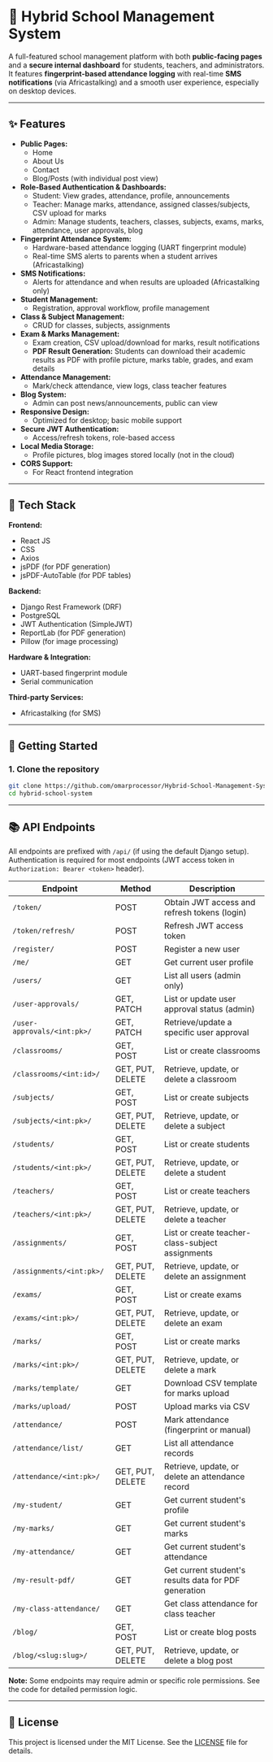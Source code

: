 # 🏫 Hybrid School Management System

A full-featured school management platform with both **public-facing pages** and a **secure internal dashboard** for students, teachers, and administrators. It features **fingerprint-based attendance logging** with real-time **SMS notifications** (via Africastalking) and a smooth user experience, especially on desktop devices.

---

## ✨ Features

- **Public Pages:**
  - Home
  - About Us
  - Contact
  - Blog/Posts (with individual post view)
- **Role-Based Authentication & Dashboards:**
  - Student: View grades, attendance, profile, announcements
  - Teacher: Manage marks, attendance, assigned classes/subjects, CSV upload for marks
  - Admin: Manage students, teachers, classes, subjects, exams, marks, attendance, user approvals, blog
- **Fingerprint Attendance System:**
  - Hardware-based attendance logging (UART fingerprint module)
  - Real-time SMS alerts to parents when a student arrives (Africastalking)
- **SMS Notifications:**
  - Alerts for attendance and when results are uploaded (Africastalking only)
- **Student Management:**
  - Registration, approval workflow, profile management
- **Class & Subject Management:**
  - CRUD for classes, subjects, assignments
- **Exam & Marks Management:**
  - Exam creation, CSV upload/download for marks, result notifications
  - **PDF Result Generation:** Students can download their academic results as PDF with profile picture, marks table, grades, and exam details
- **Attendance Management:**
  - Mark/check attendance, view logs, class teacher features
- **Blog System:**
  - Admin can post news/announcements, public can view
- **Responsive Design:**
  - Optimized for desktop; basic mobile support
- **Secure JWT Authentication:**
  - Access/refresh tokens, role-based access
- **Local Media Storage:**
  - Profile pictures, blog images stored locally (not in the cloud)
- **CORS Support:**
  - For React frontend integration

---

## 🧰 Tech Stack

**Frontend:**
- React JS
- CSS
- Axios
- jsPDF (for PDF generation)
- jsPDF-AutoTable (for PDF tables)

**Backend:**
- Django Rest Framework (DRF)
- PostgreSQL
- JWT Authentication (SimpleJWT)
- ReportLab (for PDF generation)
- Pillow (for image processing)

**Hardware & Integration:**
- UART-based fingerprint module
- Serial communication

**Third-party Services:**
- Africastalking (for SMS)

---

## 🚀 Getting Started

### 1. Clone the repository

```bash
git clone https://github.com/omarprocessor/Hybrid-School-Management-System.git
cd hybrid-school-system
```

---

## 📚 API Endpoints

All endpoints are prefixed with `/api/` (if using the default Django setup). Authentication is required for most endpoints (JWT access token in `Authorization: Bearer <token>` header).

| Endpoint | Method | Description |
|----------|--------|-------------|
| `/token/` | POST | Obtain JWT access and refresh tokens (login) |
| `/token/refresh/` | POST | Refresh JWT access token |
| `/register/` | POST | Register a new user |
| `/me/` | GET | Get current user profile |
| `/users/` | GET | List all users (admin only) |
| `/user-approvals/` | GET, PATCH | List or update user approval status (admin) |
| `/user-approvals/<int:pk>/` | GET, PATCH | Retrieve/update a specific user approval |
| `/classrooms/` | GET, POST | List or create classrooms |
| `/classrooms/<int:id>/` | GET, PUT, DELETE | Retrieve, update, or delete a classroom |
| `/subjects/` | GET, POST | List or create subjects |
| `/subjects/<int:pk>/` | GET, PUT, DELETE | Retrieve, update, or delete a subject |
| `/students/` | GET, POST | List or create students |
| `/students/<int:pk>/` | GET, PUT, DELETE | Retrieve, update, or delete a student |
| `/teachers/` | GET, POST | List or create teachers |
| `/teachers/<int:pk>/` | GET, PUT, DELETE | Retrieve, update, or delete a teacher |
| `/assignments/` | GET, POST | List or create teacher-class-subject assignments |
| `/assignments/<int:pk>/` | GET, PUT, DELETE | Retrieve, update, or delete an assignment |
| `/exams/` | GET, POST | List or create exams |
| `/exams/<int:pk>/` | GET, PUT, DELETE | Retrieve, update, or delete an exam |
| `/marks/` | GET, POST | List or create marks |
| `/marks/<int:pk>/` | GET, PUT, DELETE | Retrieve, update, or delete a mark |
| `/marks/template/` | GET | Download CSV template for marks upload |
| `/marks/upload/` | POST | Upload marks via CSV |
| `/attendance/` | POST | Mark attendance (fingerprint or manual) |
| `/attendance/list/` | GET | List all attendance records |
| `/attendance/<int:pk>/` | GET, PUT, DELETE | Retrieve, update, or delete an attendance record |
| `/my-student/` | GET | Get current student's profile |
| `/my-marks/` | GET | Get current student's marks |
| `/my-attendance/` | GET | Get current student's attendance |
| `/my-result-pdf/` | GET | Get current student's results data for PDF generation |
| `/my-class-attendance/` | GET | Get class attendance for class teacher |
| `/blog/` | GET, POST | List or create blog posts |
| `/blog/<slug:slug>/` | GET, PUT, DELETE | Retrieve, update, or delete a blog post |

**Note:** Some endpoints may require admin or specific role permissions. See the code for detailed permission logic.

---

## 📄 License

This project is licensed under the MIT License. See the [LICENSE](LICENSE) file for details.
